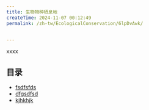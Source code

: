 ```yaml
---
title: 生物物种栖息地
createTime: 2024-11-07 00:12:49
permalink: /zh-tw/EcologicalConservation/6lpDvAwk/


---
```


xxxx

## 目录
- [fsdfsfds](./1.fsdfsfds.md)
- [dfgsdfsd](./2.dfgsdfsd.md)
- [kjhkhjk](./3.kjhkhjk.md)

